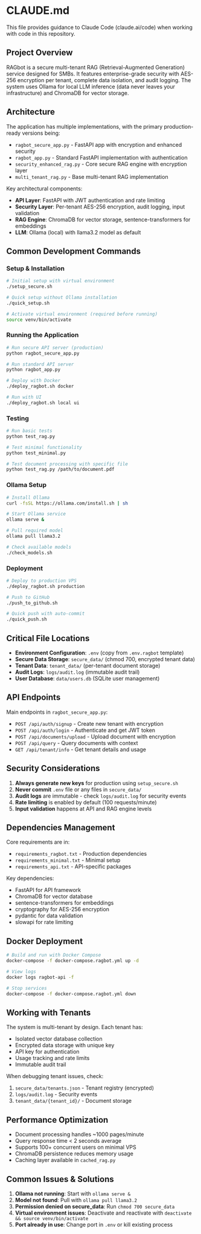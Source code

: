 # CLAUDE.md

This file provides guidance to Claude Code (claude.ai/code) when working with code in this repository.

## Project Overview

RAGbot is a secure multi-tenant RAG (Retrieval-Augmented Generation) service designed for SMBs. It features enterprise-grade security with AES-256 encryption per tenant, complete data isolation, and audit logging. The system uses Ollama for local LLM inference (data never leaves your infrastructure) and ChromaDB for vector storage.

## Architecture

The application has multiple implementations, with the primary production-ready versions being:
- `ragbot_secure_app.py` - FastAPI app with encryption and enhanced security
- `ragbot_app.py` - Standard FastAPI implementation with authentication
- `security_enhanced_rag.py` - Core secure RAG engine with encryption layer
- `multi_tenant_rag.py` - Base multi-tenant RAG implementation

Key architectural components:
- **API Layer**: FastAPI with JWT authentication and rate limiting
- **Security Layer**: Per-tenant AES-256 encryption, audit logging, input validation
- **RAG Engine**: ChromaDB for vector storage, sentence-transformers for embeddings
- **LLM**: Ollama (local) with llama3.2 model as default

## Common Development Commands

### Setup & Installation
```bash
# Initial setup with virtual environment
./setup_secure.sh

# Quick setup without Ollama installation
./quick_setup.sh

# Activate virtual environment (required before running)
source venv/bin/activate
```

### Running the Application
```bash
# Run secure API server (production)
python ragbot_secure_app.py

# Run standard API server
python ragbot_app.py

# Deploy with Docker
./deploy_ragbot.sh docker

# Run with UI
./deploy_ragbot.sh local ui
```

### Testing
```bash
# Run basic tests
python test_rag.py

# Test minimal functionality
python test_minimal.py

# Test document processing with specific file
python test_rag.py /path/to/document.pdf
```

### Ollama Setup
```bash
# Install Ollama
curl -fsSL https://ollama.com/install.sh | sh

# Start Ollama service
ollama serve &

# Pull required model
ollama pull llama3.2

# Check available models
./check_models.sh
```

### Deployment
```bash
# Deploy to production VPS
./deploy_ragbot.sh production

# Push to GitHub
./push_to_github.sh

# Quick push with auto-commit
./quick_push.sh
```

## Critical File Locations

- **Environment Configuration**: `.env` (copy from `.env.ragbot` template)
- **Secure Data Storage**: `secure_data/` (chmod 700, encrypted tenant data)
- **Tenant Data**: `tenant_data/` (per-tenant document storage)
- **Audit Logs**: `logs/audit.log` (immutable audit trail)
- **User Database**: `data/users.db` (SQLite user management)

## API Endpoints

Main endpoints in `ragbot_secure_app.py`:
- `POST /api/auth/signup` - Create new tenant with encryption
- `POST /api/auth/login` - Authenticate and get JWT token
- `POST /api/documents/upload` - Upload document with encryption
- `POST /api/query` - Query documents with context
- `GET /api/tenant/info` - Get tenant details and usage

## Security Considerations

1. **Always generate new keys** for production using `setup_secure.sh`
2. **Never commit** `.env` file or any files in `secure_data/`
3. **Audit logs** are immutable - check `logs/audit.log` for security events
4. **Rate limiting** is enabled by default (100 requests/minute)
5. **Input validation** happens at API and RAG engine levels

## Dependencies Management

Core requirements are in:
- `requirements_ragbot.txt` - Production dependencies
- `requirements_minimal.txt` - Minimal setup
- `requirements_api.txt` - API-specific packages

Key dependencies:
- FastAPI for API framework
- ChromaDB for vector database
- sentence-transformers for embeddings
- cryptography for AES-256 encryption
- pydantic for data validation
- slowapi for rate limiting

## Docker Deployment

```bash
# Build and run with Docker Compose
docker-compose -f docker-compose.ragbot.yml up -d

# View logs
docker logs ragbot-api -f

# Stop services
docker-compose -f docker-compose.ragbot.yml down
```

## Working with Tenants

The system is multi-tenant by design. Each tenant has:
- Isolated vector database collection
- Encrypted data storage with unique key
- API key for authentication
- Usage tracking and rate limits
- Immutable audit trail

When debugging tenant issues, check:
1. `secure_data/tenants.json` - Tenant registry (encrypted)
2. `logs/audit.log` - Security events
3. `tenant_data/{tenant_id}/` - Document storage

## Performance Optimization

- Document processing handles ~1000 pages/minute
- Query response time < 2 seconds average
- Supports 100+ concurrent users on minimal VPS
- ChromaDB persistence reduces memory usage
- Caching layer available in `cached_rag.py`

## Common Issues & Solutions

1. **Ollama not running**: Start with `ollama serve &`
2. **Model not found**: Pull with `ollama pull llama3.2`
3. **Permission denied on secure_data**: Run `chmod 700 secure_data`
4. **Virtual environment issues**: Deactivate and reactivate with `deactivate && source venv/bin/activate`
5. **Port already in use**: Change port in `.env` or kill existing process